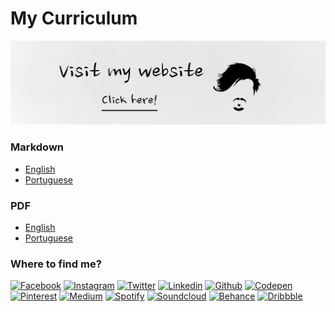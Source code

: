 # My Curriculum #

[![Banner](assets/banner.jpg)](https://www.deppbrazil.com)

### Markdown ###
* [English](https://github.com/deppbrazil/cv/blob/master/en.md)
* [Portuguese](https://github.com/deppbrazil/cv/blob/master/pt-br.md)

### PDF ###
* [English](https://github.com/deppbrazil/cv/blob/master/dist/cv-en.pdf)
* [Portuguese](https://github.com/deppbrazil/cv/blob/master/dist/cv-pt-br.pdf)

### Where to find me? ###
[![Facebook](https://icongr.am/jam/facebook.svg)](https://web.facebook.com/eusoumircarvalho)
[![Instagram](https://icongr.am/jam/instagram.svg)](https://www.instagram.com/deppbrazil/)
[![Twitter](https://icongr.am/jam/twitter.svg)](https://twitter.com/deppbrazil)
[![Linkedin](https://icongr.am/jam/linkedin.svg)](https://www.linkedin.com/in/deppbrazil/detail/recent-activity/)
[![Github](https://icongr.am/jam/github.svg)](https://github.com/deppbrazil)
[![Codepen](https://icongr.am/jam/codepen.svg)](https://codepen.io/deppbrazil/)
[![Pinterest](https://icongr.am/fontawesome/pinterest.svg)](https://br.pinterest.com/deppbrazil/)
[![Medium](https://icongr.am/jam/medium.svg)](https://medium.com/@deppbrazil)
[![Spotify](https://icongr.am/jam/spotify.svg)](spotify:user:223a56evgrwf73mdbejoead7y)
[![Soundcloud](https://icongr.am/entypo/soundcloud.svg)](https://soundcloud.com/deppbrazil/sets)
[![Behance](https://icongr.am/jam/behance.svg)](https://www.behance.net/deppbrazil)
[![Dribbble](https://icongr.am/entypo/dribbble.svg)](https://dribbble.com/deppbrazil)
